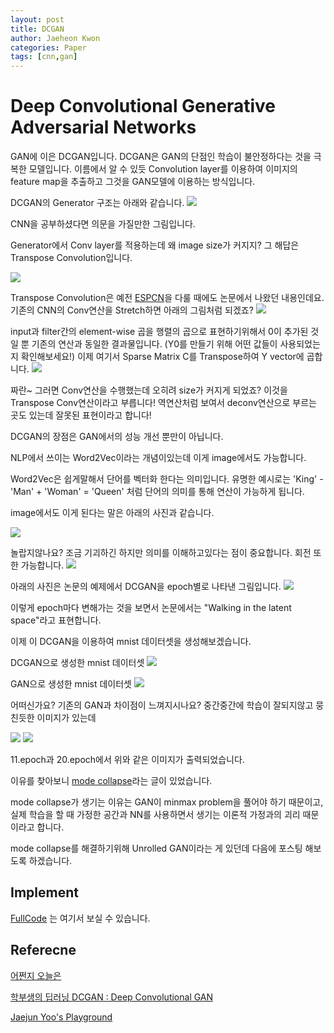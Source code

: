 ```yaml
---
layout: post
title: DCGAN
author: Jaeheon Kwon
categories: Paper
tags: [cnn,gan]
---
```


#  Deep Convolutional Generative Adversarial Networks 

GAN에 이은 DCGAN입니다.
DCGAN은 GAN의 단점인 학습이 불안정하다는 것을 극복한 모델입니다.
이름에서 알 수 있듯 Convolution layer를 이용하여 이미지의 feature map을 추출하고 그것을 GAN모델에 이용하는 방식입니다.

DCGAN의 Generator 구조는 아래와 같습니다.
<img src = "https://py-tonic.github.io/images/DCGAN/0.PNG">

CNN을 공부하셨다면 의문을 가질만한 그림입니다.

Generator에서 Conv layer를 적용하는데 왜 image size가 커지지?
그 해답은 Transpose Convolution입니다.

<img src = "https://py-tonic.github.io/images/DCGAN/transe.gif">

Transpose Convolution은 예전 [ESPCN]( https://jaeheondev.github.io/ESPCN(review)-post/ )을 다룰 때에도 논문에서 나왔던 내용인데요.
기존의 CNN의 Conv연산을 Stretch하면 아래의 그림처럼 되겠죠?
<img src = "https://py-tonic.github.io/images/DCGAN/T0.PNG">

input과 filter간의 element-wise 곱을 행렬의 곱으로 표현하기위해서 0이 추가된 것일 뿐 
기존의 연산과 동일한 결과물입니다. (Y0를 만들기 위해 어떤 값들이 사용되었는지 확인해보세요!)
이제 여기서 Sparse Matrix C를 Transpose하여 Y vector에 곱합니다.
<img src = "https://py-tonic.github.io/images/DCGAN/T2.PNG">

짜란~ 그러면 Conv연산을 수행했는데 오히려 size가 커지게 되었죠?
이것을 Transpose Conv연산이라고 부릅니다!
역연산처럼 보여서 deconv연산으로 부르는 곳도 있는데 잘못된 표현이라고 합니다!

DCGAN의 장점은
GAN에서의 성능 개선 뿐만이 아닙니다.

NLP에서 쓰이는 Word2Vec이라는 개념이있는데 이게 image에서도 가능합니다.

Word2Vec은 쉽게말해서 단어를 벡터화 한다는 의미입니다.
유명한 예시로는 'King' - 'Man' + 'Woman' = 'Queen' 처럼 단어의 의미를 통해 연산이 가능하게 됩니다.

image에서도 이게 된다는 말은 아래의 사진과 같습니다.

<img src = "https://py-tonic.github.io/images/DCGAN/2.PNG">

놀랍지않나요? 조금 기괴하긴 하지만 의미를 이해하고있다는 점이 중요합니다.
회전 또한 가능합니다.
<img src = "https://py-tonic.github.io/images/DCGAN/3.PNG">



아래의 사진은 논문의 예제에서 DCGAN을 epoch별로 나타낸 그림입니다.
<img src = "https://py-tonic.github.io/images/DCGAN/1.PNG">

이렇게 epoch마다 변해가는 것을 보면서 논문에서는 "Walking in the latent space"라고 표현합니다.

이제 이 DCGAN을 이용하여 mnist 데이터셋을 생성해보겠습니다.


DCGAN으로 생성한 mnist 데이터셋
  <img src = "https://py-tonic.github.io/images/DCGAN/DCGAN.gif">

GAN으로 생성한 mnist 데이터셋
<img src = "https://py-tonic.github.io/images/DCGAN/gan.gif">

어떠신가요? 기존의 GAN과 차이점이 느껴지시나요?
중간중간에 학습이 잘되지않고 뭉친듯한 이미지가 있는데

<img src = "https://py-tonic.github.io/images/DCGAN/011.png">

<img src = "https://py-tonic.github.io/images/DCGAN/020.png">

11.epoch과 20.epoch에서 위와 같은 이미지가 출력되었습니다.

이유를 찾아보니  [mode collapse]( https://www.quora.com/What-causes-mode-collapse-in-GANs )라는 글이 있었습니다.

mode collapse가 생기는 이유는 GAN이 minmax problem을 풀어야 하기 때문이고, 실제 학습을 할 때 가정한 공간과 NN를 사용하면서 생기는 이론적 가정과의 괴리 때문이라고 합니다.

mode collapse를 해결하기위해 Unrolled GAN이라는 게 있던데 다음에 포스팅 해보도록 하겠습니다.

## Implement

[FullCode]( https://github.com/jaeheondev/Implement_GANs) 는 여기서 보실 수 있습니다.

## Referecne

[어쩐지 오늘은]( https://zzsza.github.io/data/2018/02/23/introduction-convolution/ )

[학부생의 딥러닝 DCGAN : Deep Convolutional GAN](https://haawron.tistory.com/9)

[Jaejun Yoo's Playground](http://jaejunyoo.blogspot.com/)
